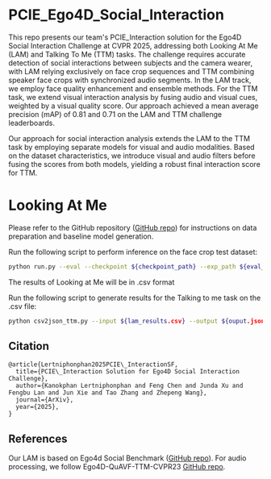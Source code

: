 # PCIE_Ego4D_Social_Interaction

This repo presents our team's PCIE_Interaction solution for the Ego4D Social Interaction Challenge at CVPR 2025, addressing both Looking At Me (LAM) and Talking To Me (TTM) tasks. The challenge requires accurate detection of social interactions between subjects and the camera wearer, with LAM relying exclusively on face crop sequences and TTM combining speaker face crops with synchronized audio segments. In the LAM track, we employ face quality enhancement and ensemble methods. For the TTM task, we extend visual interaction analysis by fusing audio and visual cues, weighted by a visual quality score. Our approach achieved a mean average precision (mAP) of 0.81 and 0.71 on the LAM and TTM challenge leaderboards.

Our approach for social interaction analysis extends the LAM to the TTM task by employing separate models for visual and audio modalities. Based on the dataset characteristics, we introduce visual and audio filters before fusing the scores from both models, yielding a robust final interaction score for TTM.

# Looking At Me

Please refer to the GitHub repository ([GitHub repo](https://github.com/EGO4D/social-interactions/tree/lam)) for instructions on data preparation and baseline model generation.

Run the following script to perform inference on the face crop test dataset:
```bash
python run.py --eval --checkpoint ${checkpoint_path} --exp_path ${eval_output_dir} --infer --test_path ${test_dataset_path}
```
The results of Looking at Me will be in .csv format


Run the following script to generate results for the Talking to me task on the .csv file: 
```bash
python csv2json_ttm.py --input ${lam_results.csv} --output ${ouput.json} 
```

## Citation 
```
@article{Lertniphonphan2025PCIE\_InteractionSF,
  title={PCIE\_Interaction Solution for Ego4D Social Interaction Challenge},
  author={Kanokphan Lertniphonphan and Feng Chen and Junda Xu and Fengbu Lan and Jun Xie and Tao Zhang and Zhepeng Wang},
  journal={ArXiv},
  year={2025},
}
```

## References
Our LAM is based on Ego4d Social Benchmark ([GitHub repo](https://github.com/EGO4D/social-interactions/tree/lam)).
For audio processing, we follow Ego4D-QuAVF-TTM-CVPR23 [GitHub repo](https://github.com/hsi-che-lin/Ego4D-QuAVF-TTM-CVPR23/tree/b6a866f8dcaf07d8fd5af800d2ca1c3e4fec544c).
